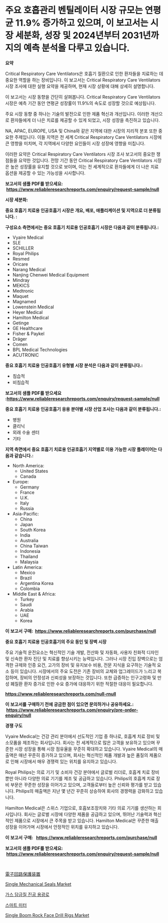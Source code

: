<p><h1>주요 호흡관리 벤틸레이터 시장 규모는 연평균 11.9% 증가하고 있으며, 이 보고서는 시장 세분화, 성장 및 2024년부터 2031년까지의 예측 분석을 다루고 있습니다.</h1></p><p><strong>요약</strong></p>
<p><p>Critical Respiratory Care Ventilators은 호흡기 질환으로 인한 환자들을 치료하는 데 중요한 역할을 하는 장비입니다. 이 보고서는 Critical Respiratory Care Ventilators 시장 조사에 대한 실행 요약을 제공하며, 현재 시장 상황에 대해 상세히 설명합니다. </p><p>이 보고서는 시장 동향을 간단히 살펴봅니다. Critical Respiratory Care Ventilators 시장은 예측 기간 동안 연평균 성장률이 11.9%의 속도로 성장할 것으로 예상됩니다.</p><p>주요 시장 동향 중 하나는 기술의 발전으로 인한 제품 혁신과 개선입니다. 이러한 개선으로 환자들에게 더 나은 치료를 제공할 수 있게 되었고, 시장 성장을 촉진하고 있습니다.</p><p>NA, APAC, EUROPE, USA 및 China와 같은 지역에 대한 시장의 지리적 분포 또한 중요한 주제입니다. 이들 지역은 전 세계 Critical Respiratory Care Ventilators 시장에 큰 영향을 미치며, 각 지역에서 다양한 요인들이 시장 성장에 영향을 미칩니다.</p><p>이러한 요약은 Critical Respiratory Care Ventilators 시장 조사 보고서의 중요한 쟁점들을 요약한 것입니다. 전망 기간 동안 Critical Respiratory Care Ventilators 시장은 높은 성장률을 유지할 것으로 보이며, 이는 전 세계적으로 환자들에게 더 나은 치료 옵션을 제공할 수 있는 가능성을 시사합니다.</p></p>
<p><strong>보고서의 샘플 PDF를 받으세요: &nbsp;<a href="https://www.reliableresearchreports.com/enquiry/request-sample/null">https://www.reliableresearchreports.com/enquiry/request-sample/null</a></strong></p>
<p><strong>시장 세분화:</strong></p>
<p><strong> 중요 호흡기 치료용 인공호흡기 시장은 개요, 배포, 애플리케이션 및 지역으로 더 분류됩니다. :</strong></p>
<p><strong>구성요소 측면에서는 중요 호흡기 치료용 인공호흡기 시장은 다음과 같이 분류됩니다.:</strong></p>
<p><ul><li>Vyaire Medical</li><li>SLE</li><li>SCHILLER</li><li>Royal Philips</li><li>Resmed</li><li>Oricare</li><li>Narang Medical</li><li>Nanjing Chenwei Medical Equipment</li><li>Mindray</li><li>MEKICS</li><li>Medtronic</li><li>Maquet</li><li>Magnamed</li><li>Lowenstein Medical</li><li>Heyer Medical</li><li>Hamilton Medical</li><li>Getinge</li><li>GE Healthcare</li><li>Fisher & Paykel</li><li>Dräger</li><li>Comen</li><li>BPL Medical Technologies</li><li>ACUTRONIC</li></ul></p>
<p><strong> 중요 호흡기 치료용 인공호흡기 유형별 시장 분석은 다음과 같이 분류됩니다.:</strong></p>
<p><ul><li>침습적</li><li>비침습적</li></ul></p>
<p><strong>보고서의 샘플 PDF를 받으세요 :<a href="https://www.reliableresearchreports.com/enquiry/request-sample/null">https://www.reliableresearchreports.com/enquiry/request-sample/null</a></strong></p>
<p><strong> 중요 호흡기 치료용 인공호흡기 응용 분야별 시장 산업 조사는 다음과 같이 분류됩니다.:</strong></p>
<p><ul><li>병원</li><li>클리닉</li><li>외래 수술 센터</li><li>기타</li></ul></p>
<p><strong>지역 측면에서 중요 호흡기 치료용 인공호흡기 지역별로 이용 가능한 시장 플레이어는 다음과 같습니다.:</strong></p>
<p><ul>
    <li>
        North America:
        <ul>
            <li>United States</li>
            <li>Canada</li>
        </ul>
    </li>
    <li>
        Europe:
        <ul>
            <li>Germany</li>
            <li>France</li>
            <li>U.K.</li>
            <li>Italy</li>
            <li>Russia</li>
        </ul>
    </li>
    <li>
        Asia-Pacific:
        <ul>
            <li>China</li>
            <li>Japan</li>
            <li>South Korea</li>
            <li>India</li>
            <li>Australia</li>
            <li>China Taiwan</li>
            <li>Indonesia</li>
            <li>Thailand</li>
            <li>Malaysia</li>
        </ul>
    </li>
    <li>
        Latin America:
        <ul>
            <li>Mexico</li>
            <li>Brazil</li>
            <li>Argentina Korea</li>
            <li>Colombia</li>
        </ul>
    </li>
    <li>
        Middle East & Africa:
        <ul>
            <li>Turkey</li>
            <li>Saudi</li>
            <li>Arabia</li>
            <li>UAE</li>
            <li>Korea</li>
        </ul>
    </li>
    </ul></p>
<p><strong>이 보고서 구매: &nbsp;<a href="https://www.reliableresearchreports.com/purchase/null">https://www.reliableresearchreports.com/purchase/null</a></strong></p>
<p><strong>중요 호흡기 치료용 인공호흡기의 주요 동인 및 장벽 시장</strong></p>
<p><p>주요 기술적 운전요소는 혁신적인 기술 개발, 전산화 및 자동화, 사용자 친화적 디자인 및 신속한 환자 진단 및 치료를 향상시키는 능력입니다. 그러나 시장 진입 장벽으로는 엄격한 규제와 인증 요건, 고가의 장비 및 유지보수 비용, 전문 지식을 요구하는 기술적 요소 등이 있습니다. 시장에서의 주요 도전은 기존 장비의 교체와 업그레이드가 느리고 복잡하며, 장비의 안정성과 신뢰성을 보장하는 것입니다. 또한 급증하는 인구고령화 및 만성 폐질환 환자 증가로 인한 수요 증가에 대응하기 위한 적절한 대응이 필요합니다.</p></p>
<p><strong><a href="https://www.reliableresearchreports.com/null-rnull">https://www.reliableresearchreports.com/null-rnull</a></strong></p>
<p><strong>이 보고서를 구매하기 전에 궁금한 점이 있으면 문의하거나 공유하세요.: &nbsp;<a href="https://www.reliableresearchreports.com/enquiry/pre-order-enquiry/null">https://www.reliableresearchreports.com/enquiry/pre-order-enquiry/null</a></strong></p>
<p><strong>경쟁 구도</strong></p>
<p><p>Vyaire Medical는 건강 관리 분야에서 선도적인 기업 중 하나로, 호흡계 치료 장비 및 소모품을 제조하는 회사입니다. 회사는 전 세계적으로 많은 고객을 보유하고 있으며 꾸준한 시장 성장을 통해 시장 점유율을 꾸준히 확대하고 있습니다. Vyaire Medical의 매출액은 매년 꾸준히 증가하고 있으며, 회사는 혁신적인 제품 개발과 높은 품질의 제품으로 인해 시장에서 매우 경쟁력 있는 위치를 유지하고 있습니다.</p><p>Royal Philips는 의료 기기 및 소비자 건강 분야에서 글로벌 리더로, 호흡계 치료 장비 뿐만 아니라 다양한 의료 기기를 제조 및 공급하고 있습니다. Philips의 호흡계 치료 장비 부문은 꾸준한 성장을 이어가고 있으며, 고객들로부터 높은 신뢰와 평가를 받고 있습니다. Philips의 매출액은 지난 몇 년간 꾸준히 상승하여 회사의 경쟁력을 강화하고 있습니다.</p><p>Hamilton Medical은 스위스 기업으로, 호흡보조장치와 기타 의료 기기를 생산하는 회사입니다. 회사는 글로벌 시장에 다양한 제품을 공급하고 있으며, 뛰어난 기술력과 혁신적인 제품으로 시장에서 큰 주목을 받고 있습니다. Hamilton Medical은 꾸준한 매출 성장을 이어가며 시장에서 안정적인 위치를 유지하고 있습니다.</p></p>
<p><strong>이 보고서 구매: &nbsp; <a href="https://www.reliableresearchreports.com/purchase/null">https://www.reliableresearchreports.com/purchase/null</a></strong></p>
<p><strong>보고서의 샘플 PDF를 받으세요: &nbsp;<a href="https://www.reliableresearchreports.com/enquiry/request-sample/null">https://www.reliableresearchreports.com/enquiry/request-sample/null</a></strong><strong></strong></p>
<p>&nbsp;</p>
<p><p><a href="https://github.com/andym141978/Market-Research-Report-List-1/blob/main/7554786122888.md">電子回路保護装置</a></p><p><a href="https://github.com/angelajermaine/Market-Research-Report-List-3/blob/main/single-mechanical-seals-market.md">Single Mechanical Seals Market</a></p><p><a href="https://github.com/vanessagrant665567/Market-Research-Report-List-1/blob/main/1588600108662.md">가스 담금질 진공 용광로</a></p><p><a href="https://github.com/fatmarawatan39/Market-Research-Report-List-1/blob/main/4048473122360.md">스마트 미터</a></p><p><a href="https://github.com/beatblasta/Market-Research-Report-List-3/blob/main/single-boom-rock-face-drill-rigs-market.md">Single Boom Rock Face Drill Rigs Market</a></p></p>